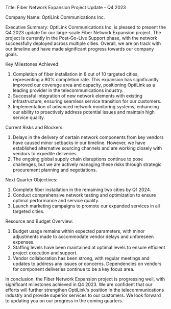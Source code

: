  Title: Fiber Network Expansion Project Update - Q4 2023

Company Name: OptiLink Communications Inc.

Executive Summary:
OptiLink Communications Inc. is pleased to present the Q4 2023 update for our large-scale Fiber Network Expansion project. The project is currently in the Post-Go-Live Support phase, with the network successfully deployed across multiple cities. Overall, we are on track with our timeline and have made significant progress towards our company goals.

Key Milestones Achieved:
1. Completion of fiber installation in 8 out of 10 targeted cities, representing a 80% completion rate. This expansion has significantly improved our coverage area and capacity, positioning OptiLink as a leading provider in the telecommunications industry.
2. Successful integration of new network elements with existing infrastructure, ensuring seamless service transition for our customers.
3. Implementation of advanced network monitoring systems, enhancing our ability to proactively address potential issues and maintain high service quality.

Current Risks and Blockers:
1. Delays in the delivery of certain network components from key vendors have caused minor setbacks in our timeline. However, we have established alternative sourcing channels and are working closely with vendors to expedite deliveries.
2. The ongoing global supply chain disruptions continue to pose challenges, but we are actively managing these risks through strategic procurement planning and negotiations.

Next Quarter Objectives:
1. Complete fiber installation in the remaining two cities by Q1 2024.
2. Conduct comprehensive network testing and optimization to ensure optimal performance and service quality.
3. Launch marketing campaigns to promote our expanded services in all targeted cities.

Resource and Budget Overview:
1. Budget usage remains within expected parameters, with minor adjustments made to accommodate vendor delays and unforeseen expenses.
2. Staffing levels have been maintained at optimal levels to ensure efficient project execution and support.
3. Vendor collaboration has been strong, with regular meetings and updates to address any issues or concerns. Dependencies on vendors for component deliveries continue to be a key focus area.

In conclusion, the Fiber Network Expansion project is progressing well, with significant milestones achieved in Q4 2023. We are confident that our efforts will further strengthen OptiLink's position in the telecommunications industry and provide superior services to our customers. We look forward to updating you on our progress in the coming quarters.
